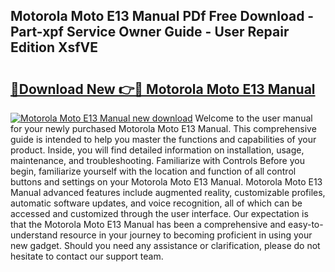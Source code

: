 ## Motorola Moto E13 Manual PDf Free Download - Part-xpf Service Owner Guide - User Repair Edition XsfVE

# <h2><a href="http://cf11943.oget.top/?id=Motorola+Moto+E13+Manual">🔗Download New 👉🔴 Motorola Moto E13 Manual</a></h2>

[![Motorola Moto E13 Manual new download](https://i.imgur.com/5g1atiW.png)](http://cf11943.oget.top/?id=Motorola+Moto+E13+Manual)
Welcome to the user manual for your newly purchased Motorola Moto E13 Manual. This comprehensive guide is intended to help you master the functions and capabilities of your product. Inside, you will find detailed information on installation, usage, maintenance, and troubleshooting. Familiarize with Controls Before you begin, familiarize yourself with the location and function of all control buttons and settings on your Motorola Moto E13 Manual. Motorola Moto E13 Manual advanced features include augmented reality, customizable profiles, automatic software updates, and voice recognition, all of which can be accessed and customized through the user interface. Our expectation is that the Motorola Moto E13 Manual has been a comprehensive and easy-to-understand resource in your journey to becoming proficient in using your new gadget. Should you need any assistance or clarification, please do not hesitate to contact our support team.
